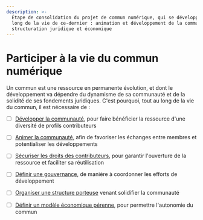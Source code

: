 ```yaml
---
description: >-
  Étape de consolidation du projet de commun numérique, qui se développe tout au
  long de la vie de ce-dernier : animation et développement de la communauté,
  structuration juridique et économique
---
```


# Participer à la vie du commun numérique

Un commun est une ressource en permanente évolution, et dont le développement va dépendre du dynamisme de sa communauté et de la solidité de ses fondements juridiques. C'est pourquoi, tout au long de la vie du commun, il est nécessaire de :

* [ ] [Développer la communauté](2-1-developper-la-communaute.md), pour faire bénéficier la ressource d'une diversité de profils contributeurs
* [ ] [Animer la communauté](2-2-animer-la-communaute.md), afin de favoriser les échanges entre membres et potentialiser les développements
* [ ] [Sécuriser les droits des contributeurs](2-3-securiser-les-droits-des-contributeurs.md), pour garantir l'ouverture de la ressource et faciliter sa réutilisation
* [ ] [Définir une gouvernance](2-4-definir-une-gouvernance.md), de manière à coordonner les efforts de développement
* [ ] [Organiser une structure porteuse](2-5-organiser-une-structure-porteuse.md) venant solidifier la communauté
* [ ] [Définir un modèle économique pérenne](2-6-definir-un-modele-economique-perenne.md), pour permettre l'autonomie du commun


